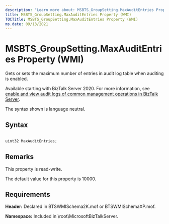 ```yaml
---
description: "Learn more about: MSBTS_GroupSetting.MaxAuditEntries Property (WMI)"
title: MSBTS_GroupSetting.MaxAuditEntries Property (WMI)
TOCTitle: MSBTS_GroupSetting.MaxAuditEntries Property (WMI)
ms.date: 09/13/2021
---
```


# MSBTS\_GroupSetting.MaxAuditEntries Property (WMI)

 

Gets or sets the maximum number of entries in audit log table when auditing is enabled. 

Available starting with BizTalk Server 2020. For more information, see [enable and view audit logs of common management operations in BizTalk Server](/biztalk/core/audit-management-operations).

The syntax shown is language neutral.

## Syntax

```C#
  
uint32 MaxAuditEntries;  
```

## Remarks

This property is read-write. 

The default value for this property is 10000.

## Requirements

**Header:** Declared in BTSWMISchema2K.mof or BTSWMISchemaXP.mof.

**Namespace:** Included in \\root\\MicrosoftBizTalkServer.

